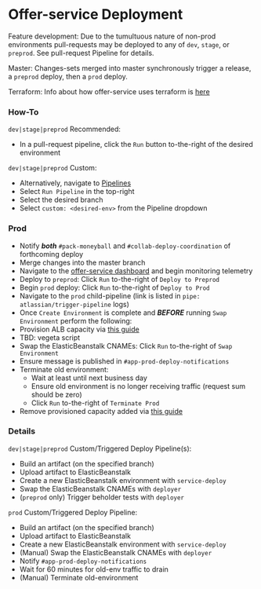 # Offer-service Deployment

Feature development: Due to the tumultuous nature of non-prod environments
pull-requests may be deployed to any of `dev`, `stage`, or `preprod`.
See pull-request Pipeline for details.

Master: Changes-sets merged into master synchronously trigger a release, a `preprod` deploy, then a `prod` deploy.

Terraform: Info about how offer-service uses terraform is [here](https://fetchrewards.atlassian.net/wiki/spaces/OP/pages/3414720530/Terraform)

### How-To

`dev|stage|preprod` Recommended:

* In a pull-request pipeline, click the `Run` button to-the-right of the desired environment

`dev|stage|preprod` Custom:

* Alternatively, navigate to [Pipelines](https://bitbucket.org/fetchrewards/offer-service/addon/pipelines/home)
* Select `Run Pipeline` in the top-right
* Select the desired branch
* Select `custom: <desired-env>` from the Pipeline dropdown

### Prod

* Notify **_both_** `#pack-moneyball` and `#collab-deploy-coordination` of forthcoming deploy
* Merge changes into the master branch
* Navigate to the [offer-service dashboard](https://fetchrewards.grafana.net/d/asxqDGTMk/offer-service?orgId=1&refresh=30s) and begin monitoring telemetry
* Deploy to `preprod`: Click `Run` to-the-right of `Deploy to Preprod`
* Begin `prod` deploy: Click `Run` to-the-right of `Deploy to Prod`
* Navigate to the `prod` child-pipeline (link is listed in `pipe: atlassian/trigger-pipeline` logs)
* Once `Create Environment` is complete and **_BEFORE_** running `Swap Environment` perform the following:
* Provision ALB capacity via [this guide](https://fetchrewards.atlassian.net/wiki/spaces/DEVOPS/pages/2842132481/AWS+Elastic+Load+Balancer+ALB+NLB+ELB)
* TBD: vegeta script
* Swap the ElasticBeanstalk CNAMEs: Click `Run` to-the-right of `Swap Environment`
* Ensure message is published in `#app-prod-deploy-notifications`
* Terminate old environment:
  * Wait at least until next business day
  * Ensure old environment is no longer receiving traffic (request sum should be zero)
  * Click `Run` to-the-right of `Terminate Prod`
* Remove provisioned capacity added via [this guide](https://fetchrewards.atlassian.net/wiki/spaces/DEVOPS/pages/2842132481/AWS+Elastic+Load+Balancer+ALB+NLB+ELB)

### Details

`dev|stage|preprod` Custom/Triggered Deploy Pipeline(s):

* Build an artifact (on the specified branch)
* Upload artifact to ElasticBeanstalk
* Create a new ElasticBeanstalk environment with `service-deploy`
* Swap the ElasticBeanstalk CNAMEs with `deployer`
* (`preprod` only) Trigger beholder tests with `deployer`

`prod` Custom/Triggered Deploy Pipeline:

* Build an artifact (on the specified branch)
* Upload artifact to ElasticBeanstalk
* Create a new ElasticBeanstalk environment with `service-deploy`
* (Manual) Swap the ElasticBeanstalk CNAMEs with `deployer`
* Notify `#app-prod-deploy-notifications`
* Wait for 60 minutes for old-env traffic to drain
* (Manual) Terminate old-environment
